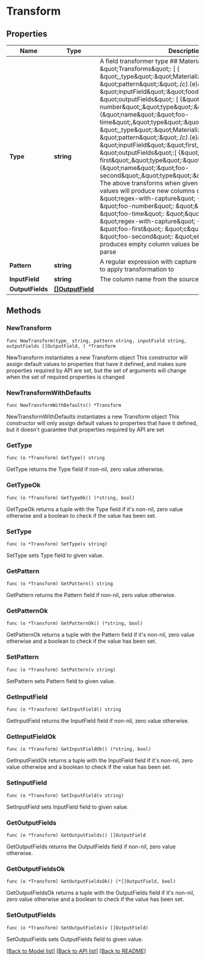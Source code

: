 # Transform

## Properties

Name | Type | Description | Notes
------------ | ------------- | ------------- | -------------
**Type** | **string** | A field transformer type  ## MaterializeRegexTransform \&quot;Transforms\&quot;: [     {       \&quot;_type\&quot;:\&quot;MaterializeRegexTransform\&quot;,       \&quot;pattern\&quot;:\&quot;.*(c).*(e)\&quot;,       \&quot;inputField\&quot;:\&quot;food\&quot;,       \&quot;outputFields\&quot;: [         {\&quot;name\&quot;:\&quot;foo-number\&quot;,\&quot;type\&quot;:\&quot;NUMBER\&quot;},{\&quot;name\&quot;:\&quot;foo-time\&quot;,\&quot;type\&quot;:\&quot;TIMEVAL\&quot;}       ]     },     {       \&quot;_type\&quot;:\&quot;MaterializeRegexTransform\&quot;,       \&quot;pattern\&quot;:\&quot;.*(c).*(e)\&quot;,       \&quot;inputField\&quot;:\&quot;first_name\&quot;,       \&quot;outputFields\&quot;:[         {\&quot;name\&quot;:\&quot;foo-first\&quot;,\&quot;type\&quot;:\&quot;STRING\&quot;},{\&quot;name\&quot;:\&quot;foo-second\&quot;,\&quot;type\&quot;:\&quot;STRING\&quot;}       ]     }   ] }  The above transforms when given the following column values will produce new columns    column value \&quot;regex-with-capture\&quot; -&gt; virtual column \&quot;foo-number\&quot;: \&quot;\&quot;, virtual column \&quot;foo-time\&quot;: \&quot;\&quot;   column value \&quot;regex-with-capture\&quot; -&gt; virtual column \&quot;foo-first\&quot;: \&quot;c\&quot;, virtual column \&quot;foo-second\&quot;: \&quot;e\&quot;    The first row produces empty column values because the type(s) do not parse  | 
**Pattern** | **string** | A regular expression with capture groups to extract values to apply transformation to | 
**InputField** | **string** | The column name from the source index | 
**OutputFields** | [**[]OutputField**](OutputField.md) |  | 

## Methods

### NewTransform

`func NewTransform(type_ string, pattern string, inputField string, outputFields []OutputField, ) *Transform`

NewTransform instantiates a new Transform object
This constructor will assign default values to properties that have it defined,
and makes sure properties required by API are set, but the set of arguments
will change when the set of required properties is changed

### NewTransformWithDefaults

`func NewTransformWithDefaults() *Transform`

NewTransformWithDefaults instantiates a new Transform object
This constructor will only assign default values to properties that have it defined,
but it doesn't guarantee that properties required by API are set

### GetType

`func (o *Transform) GetType() string`

GetType returns the Type field if non-nil, zero value otherwise.

### GetTypeOk

`func (o *Transform) GetTypeOk() (*string, bool)`

GetTypeOk returns a tuple with the Type field if it's non-nil, zero value otherwise
and a boolean to check if the value has been set.

### SetType

`func (o *Transform) SetType(v string)`

SetType sets Type field to given value.


### GetPattern

`func (o *Transform) GetPattern() string`

GetPattern returns the Pattern field if non-nil, zero value otherwise.

### GetPatternOk

`func (o *Transform) GetPatternOk() (*string, bool)`

GetPatternOk returns a tuple with the Pattern field if it's non-nil, zero value otherwise
and a boolean to check if the value has been set.

### SetPattern

`func (o *Transform) SetPattern(v string)`

SetPattern sets Pattern field to given value.


### GetInputField

`func (o *Transform) GetInputField() string`

GetInputField returns the InputField field if non-nil, zero value otherwise.

### GetInputFieldOk

`func (o *Transform) GetInputFieldOk() (*string, bool)`

GetInputFieldOk returns a tuple with the InputField field if it's non-nil, zero value otherwise
and a boolean to check if the value has been set.

### SetInputField

`func (o *Transform) SetInputField(v string)`

SetInputField sets InputField field to given value.


### GetOutputFields

`func (o *Transform) GetOutputFields() []OutputField`

GetOutputFields returns the OutputFields field if non-nil, zero value otherwise.

### GetOutputFieldsOk

`func (o *Transform) GetOutputFieldsOk() (*[]OutputField, bool)`

GetOutputFieldsOk returns a tuple with the OutputFields field if it's non-nil, zero value otherwise
and a boolean to check if the value has been set.

### SetOutputFields

`func (o *Transform) SetOutputFields(v []OutputField)`

SetOutputFields sets OutputFields field to given value.



[[Back to Model list]](../README.md#documentation-for-models) [[Back to API list]](../README.md#documentation-for-api-endpoints) [[Back to README]](../README.md)


